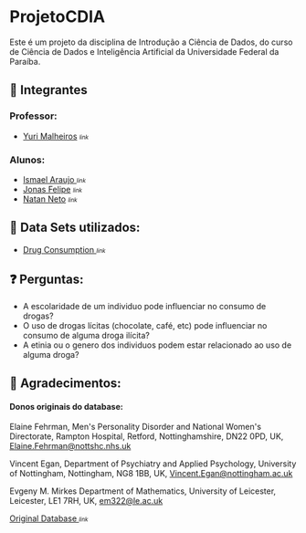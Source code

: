 # ProjetoCDIA
Este é um projeto da disciplina de Introdução a Ciência de Dados, do curso de Ciência de Dados e Inteligência Artificial da Universidade Federal da Paraíba.

## :closed_book: Integrantes
### Professor:
- <a href = 'https://github.com/yurimalheiros'> Yuri Malheiros</a>   <i style="font-size:70%;"> link</i>

### Alunos:
- <a href = 'https://github.com/ismael-DS'> Ismael Araujo </a>    <i style="font-size:70%;"> link</i>  
- <a href = 'https://github.com/JonasFOliveira'> Jonas Felipe</a>  <i style="font-size:70%;"> link</i>    
- <a href = 'https://github.com/DevNataneto/'> Natan Neto</a>    <i style="font-size:70%;"> link</i>  

## :open_file_folder: Data Sets utilizados:
- <a href = 'https://www.kaggle.com/datasets/obeykhadija/drug-consumptions-uci'> Drug Consumption </a> <i style="font-size:70%;"> link</i>

## :question: Perguntas:

- A escolaridade de um individuo pode influenciar no consumo de drogas?
- O uso de drogas lícitas (chocolate, café, etc) pode influenciar no consumo de alguma droga ilícita?
- A etinia ou o genero dos individuos podem estar relacionado ao uso de alguma droga?

## :clap: Agradecimentos:
#### Donos originais do database:
Elaine Fehrman,
Men's Personality Disorder and National Women's Directorate,
Rampton Hospital, Retford,
Nottinghamshire, DN22 0PD, UK,
Elaine.Fehrman@nottshc.nhs.uk

Vincent Egan,
Department of Psychiatry and Applied Psychology,
University of Nottingham,
Nottingham, NG8 1BB, UK,
Vincent.Egan@nottingham.ac.uk

Evgeny M. Mirkes
Department of Mathematics,
University of Leicester,
Leicester, LE1 7RH, UK,
em322@le.ac.uk

<a href = 'https://archive.ics.uci.edu/ml/datasets/Drug+consumption+%28quantified%29#'> Original Database </a><i style="font-size:70%;"> link</i>

